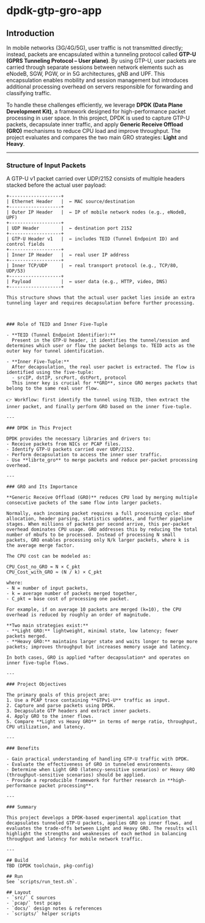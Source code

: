 # dpdk-gtp-gro-app

## Introduction

In mobile networks (3G/4G/5G), user traffic is not transmitted directly; instead, packets are encapsulated within a tunneling protocol called **GTP-U (GPRS Tunneling Protocol – User plane)**. By using GTP-U, user packets are carried through separate sessions between network elements such as eNodeB, SGW, PGW, or in 5G architectures, gNB and UPF. This encapsulation enables mobility and session management but introduces additional processing overhead on servers responsible for forwarding and classifying traffic.

To handle these challenges efficiently, we leverage **DPDK (Data Plane Development Kit)**, a framework designed for high-performance packet processing in user space. In this project, DPDK is used to capture GTP-U packets, decapsulate inner traffic, and apply **Generic Receive Offload (GRO)** mechanisms to reduce CPU load and improve throughput. The project evaluates and compares the two main GRO strategies: **Light** and **Heavy**.

---

### Structure of Input Packets

A GTP-U v1 packet carried over UDP/2152 consists of multiple headers stacked before the actual user payload:

```text
+-------------------+
| Ethernet Header   |  ← MAC source/destination
+-------------------+
| Outer IP Header   |  ← IP of mobile network nodes (e.g., eNodeB, UPF)
+-------------------+
| UDP Header        |  ← destination port 2152
+-------------------+
| GTP-U Header v1   |  ← includes TEID (Tunnel Endpoint ID) and control fields
+-------------------+
| Inner IP Header   |  ← real user IP address
+-------------------+
| Inner TCP/UDP     |  ← real transport protocol (e.g., TCP/80, UDP/53)
+-------------------+
| Payload           |  ← user data (e.g., HTTP, video, DNS)
+-------------------+

This structure shows that the actual user packet lies inside an extra tunneling layer and requires decapsulation before further processing.



### Role of TEID and Inner Five-Tuple

- **TEID (Tunnel Endpoint Identifier):**  
  Present in the GTP-U header, it identifies the tunnel/session and determines which user or flow the packet belongs to. TEID acts as the outer key for tunnel identification.

- **Inner Five-Tuple:**  
  After decapsulation, the real user packet is extracted. The flow is identified using the five-tuple:
  - srcIP, dstIP, srcPort, dstPort, protocol  
  This inner key is crucial for **GRO**, since GRO merges packets that belong to the same real user flow.

👉 Workflow: first identify the tunnel using TEID, then extract the inner packet, and finally perform GRO based on the inner five-tuple.

---

### DPDK in This Project

DPDK provides the necessary libraries and drivers to:
- Receive packets from NICs or PCAP files.  
- Identify GTP-U packets carried over UDP/2152.  
- Perform decapsulation to access the inner user traffic.  
- Use **librte_gro** to merge packets and reduce per-packet processing overhead.  

---

### GRO and Its Importance

**Generic Receive Offload (GRO)** reduces CPU load by merging multiple consecutive packets of the same flow into larger packets.  

Normally, each incoming packet requires a full processing cycle: mbuf allocation, header parsing, statistics updates, and further pipeline stages. When millions of packets per second arrive, this per-packet overhead dominates CPU usage. GRO addresses this by reducing the total number of mbufs to be processed. Instead of processing N small packets, GRO enables processing only N/k larger packets, where k is the average merge factor.

The CPU cost can be modeled as:

CPU_Cost_no_GRO ≈ N × C_pkt  
CPU_Cost_with_GRO ≈ (N / k) × C_pkt  

where:  
- N = number of input packets,  
- k = average number of packets merged together,  
- C_pkt = base cost of processing one packet.  

For example, if on average 10 packets are merged (k=10), the CPU overhead is reduced by roughly an order of magnitude.

**Two main strategies exist:**  
- **Light GRO:** lightweight, minimal state, low latency; fewer packets merged.  
- **Heavy GRO:** maintains larger state and waits longer to merge more packets; improves throughput but increases memory usage and latency.

In both cases, GRO is applied *after decapsulation* and operates on inner five-tuple flows.

---

### Project Objectives

The primary goals of this project are:
1. Use a PCAP trace containing **GTPv1-U** traffic as input.  
2. Capture and parse packets using DPDK.  
3. Decapsulate GTP headers and extract inner packets.  
4. Apply GRO to the inner flows.  
5. Compare **Light vs Heavy GRO** in terms of merge ratio, throughput, CPU utilization, and latency.

---

### Benefits

- Gain practical understanding of handling GTP-U traffic with DPDK.  
- Evaluate the effectiveness of GRO in tunneled environments.  
- Determine when Light GRO (latency-sensitive scenarios) or Heavy GRO (throughput-sensitive scenarios) should be applied.  
- Provide a reproducible framework for further research in **high-performance packet processing**.  

---

### Summary

This project develops a DPDK-based experimental application that decapsulates tunneled GTP-U packets, applies GRO on inner flows, and evaluates the trade-offs between Light and Heavy GRO. The results will highlight the strengths and weaknesses of each method in balancing throughput and latency for mobile network traffic.

---

## Build
TBD (DPDK toolchain, pkg-config)

## Run
See `scripts/run_test.sh`.

## Layout
- `src/` C sources
- `pcap/` test pcaps
- `docs/` design notes & references
- `scripts/` helper scripts
